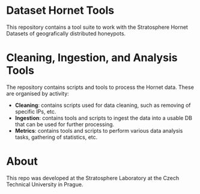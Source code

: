 # Dataset Hornet Tools

This repository contains a tool suite to work with the Stratosphere Hornet Datasets of geografically distributed honeypots.

# Cleaning, Ingestion, and Analysis Tools

The repository contains scripts and tools to process the Hornet data. These are organised by activity:

 - **Cleaning**: contains scripts used for data cleaning, such as removing of specific IPs, etc.
 - **Ingestion**: contains tools and scripts to ingest the data into a usable DB that can be used for further processing.
 - **Metrics**: contains tools and scripts to perform various data analysis tasks, gathering of statistics, etc.

# About

This repo was developed at the Stratosphere Laboratory at the Czech Technical University in Prague.
